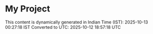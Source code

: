 # My Project

This content is dynamically generated in Indian Time (IST): 2025-10-13 00:27:18 IST
Converted to UTC: 2025-10-12 18:57:18 UTC
